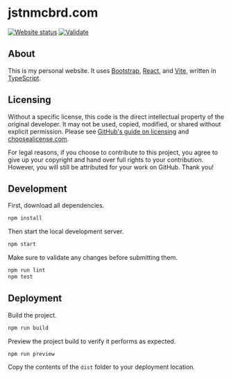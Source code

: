 # jstnmcbrd.com

[![Website status](https://img.shields.io/github/actions/workflow/status/JstnMcBrd/jstnmcbrd.com/status.yml?logo=github&label=Website%20status)](https://github.com/JstnMcBrd/jstnmcbrd.com/actions/workflows/status.yml)
[![Validate](https://img.shields.io/github/actions/workflow/status/JstnMcBrd/jstnmcbrd.com/validate.yml?logo=github&label=Validate)](https://github.com/JstnMcBrd/jstnmcbrd.com/actions/workflows/validate.yml)

## About

This is my personal website. It uses [Bootstrap](https://getbootstrap.com/), [React](https://react.dev/), and [Vite](https://vite.dev/), written in [TypeScript](https://www.typescriptlang.org/).

## Licensing

Without a specific license, this code is the direct intellectual property of the original developer. It may not be used, copied, modified, or shared without explicit permission.
Please see [GitHub's guide on licensing](https://docs.github.com/en/repositories/managing-your-repositorys-settings-and-features/customizing-your-repository/licensing-a-repository) and [choosealicense.com](https://choosealicense.com/no-permission/).

For legal reasons, if you choose to contribute to this project, you agree to give up your copyright and hand over full rights to your contribution. However, you will still be attributed for your work on GitHub. Thank you!

## Development

First, download all dependencies.
```sh
npm install
```

Then start the local development server.
```sh
npm start
```

Make sure to validate any changes before submitting them.
```sh
npm run lint
npm test
```

## Deployment

Build the project.
```sh
npm run build
```

Preview the project build to verify it performs as expected.
```sh
npm run preview
```

Copy the contents of the `dist` folder to your deployment location.

